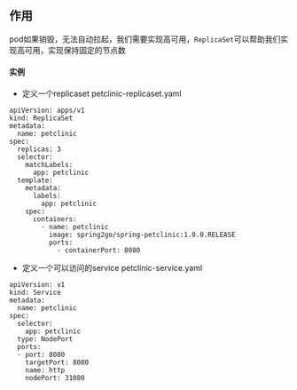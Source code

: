 ## 作用
pod如果销毁，无法自动拉起，我们需要实现高可用，`ReplicaSet`可以帮助我们实现高可用，实现保持固定的节点数

#### 实例
- 定义一个replicaset
petclinic-replicaset.yaml
```
apiVersion: apps/v1
kind: ReplicaSet
metadata:
  name: petclinic
spec:
  replicas: 3
  selector:
    matchLabels:
      app: petclinic
  template:
    metadata:
      labels:
        app: petclinic
    spec:
      containers:
        - name: petclinic
          image: spring2go/spring-petclinic:1.0.0.RELEASE
          ports:
            - containerPort: 8080
```
- 定义一个可以访问的service
petclinic-service.yaml
```
apiVersion: v1
kind: Service
metadata:
  name: petclinic
spec:
  selector:
    app: petclinic
  type: NodePort
  ports:
  - port: 8080
    targetPort: 8080
    name: http
    nodePort: 31080
```